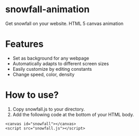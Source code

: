 # snowfall-animation

Get snowfall on your website. HTML 5 canvas animation

# Features

- Set as background for any webpage
- Automatically adapts to different screen sizes
- Easily customize by editing constants
- Change speed, color, density

# How to use?

1. Copy snowfall.js to your directory.
2. Add the following code at the bottom of your HTML body.

```
<canvas id="snowfall"></canvas>
<script src="snowfall.js"></script>
```
